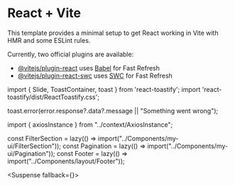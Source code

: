 # React + Vite

This template provides a minimal setup to get React working in Vite with HMR and some ESLint rules.

Currently, two official plugins are available:

- [@vitejs/plugin-react](https://github.com/vitejs/vite-plugin-react/blob/main/packages/plugin-react/README.md) uses [Babel](https://babeljs.io/) for Fast Refresh
- [@vitejs/plugin-react-swc](https://github.com/vitejs/vite-plugin-react-swc) uses [SWC](https://swc.rs/) for Fast Refresh


import { Slide, ToastContainer, toast } from 'react-toastify';
import 'react-toastify/dist/ReactToastify.css';

<ToastContainer draggable={true} transition={Slide} autoClose={2000} />
toast.error(error.response?.data?.message || "Something went wrong");

import { axiosInstance } from "../context/AxiosInstance";

const FilterSection = lazy(() => import("../Components/my-ui/FilterSection"));
const Pagination = lazy(() => import("../Components/my-ui/Pagination"));
const Footer = lazy(() => import("../Components/layout/Footer"));


 <Suspense fallback={<LoadingUi />}>
              </Suspense>
